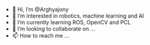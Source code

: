 - 👋 Hi, I’m @Arghyajony
- 👀 I’m interested in robotics, machine learning and AI
- 🌱 I’m currently learning ROS, OpenCV and PCL
- 💞️ I’m looking to collaborate on ...
- 📫 How to reach me ...

<!---
Arghyajony/Arghyajony is a ✨ special ✨ repository because its `README.md` (this file) appears on your GitHub profile.
You can click the Preview link to take a look at your changes.
--->
